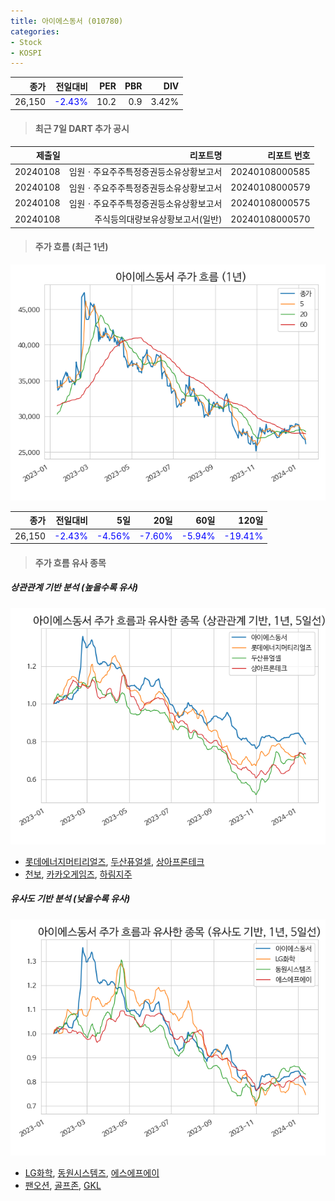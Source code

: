 ```yaml
---
title: 아이에스동서 (010780)
categories:
- Stock
- KOSPI
---
```


|종가|전일대비|PER|PBR|DIV|
|---:|-------:|--:|--:|--:|
|26,150|<span style="color: blue">-2.43%</span>|10.2|0.9|3.42%|

<!-- more -->

> #### 최근 7일 DART 추가 공시

|제출일|리포트명|리포트 번호|
|-----:|-------:|----------:|
|20240108|임원ㆍ주요주주특정증권등소유상황보고서|20240108000585|
|20240108|임원ㆍ주요주주특정증권등소유상황보고서|20240108000579|
|20240108|임원ㆍ주요주주특정증권등소유상황보고서|20240108000575|
|20240108|주식등의대량보유상황보고서(일반)|20240108000570|

> #### 주가 흐름 (최근 1년)

![010780](/assets/images/stock/010780.png)

|종가|전일대비|5일|20일|60일|120일|
|---:|-------:|--:|---:|---:|----:|
|26,150|<span style="color: blue">-2.43%</span>|<span style="color: blue">-4.56%</span>|<span style="color: blue">-7.60%</span>|<span style="color: blue">-5.94%</span>|<span style="color: blue">-19.41%</span>|

> #### 주가 흐름 유사 종목

##### 상관관계 기반 분석 (높을수록 유사)
![010780](/assets/images/stock/010780_corr.png)
- [롯데에너지머티리얼즈](/020150/), [두산퓨얼셀](/336260/), [상아프론테크](/089980/)
- [천보](/278280/), [카카오게임즈](/293490/), [하림지주](/003380/)

##### 유사도 기반 분석 (낮을수록 유사)	
![010780](/assets/images/stock/010780_sim.png)
- [LG화학](/051910/), [동원시스템즈](/014820/), [에스에프에이](/056190/)
- [팬오션](/028670/), [골프존](/215000/), [GKL](/114090/)